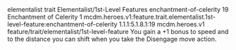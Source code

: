 <ability>
  <metadata>
    <class>elementalist</class>
    <feature_type>trait</feature_type>
    <file_dpath>Elementalist/1st-Level Features</file_dpath>
    <item_id>enchantment-of-celerity</item_id>
    <item_index>19</item_index>
    <item_name>Enchantment of Celerity</item_name>
    <level>1</level>
    <scc>mcdm.heroes.v1:feature.trait.elementalist.1st-level-feature:enchantment-of-celerity</scc>
    <scdc>1.1.1:5.1.8.1:19</scdc>
    <source>mcdm.heroes.v1</source>
    <type>feature/trait/elementalist/1st-level-feature</type>
  </metadata>
  <effects>
    <effect type="mundane">You gain a +1 bonus to speed and to the distance you can shift when you take the Disengage move action.</effect>
  </effects>
</ability>
